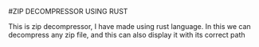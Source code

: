 #ZIP DECOMPRESSOR USING RUST



This is zip decompressor, I have made using rust language.
In this we can decompress any zip file, and this can also display it with its correct path 

